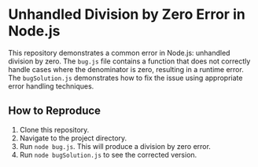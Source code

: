 # Unhandled Division by Zero Error in Node.js

This repository demonstrates a common error in Node.js: unhandled division by zero.  The `bug.js` file contains a function that does not correctly handle cases where the denominator is zero, resulting in a runtime error. The `bugSolution.js` demonstrates how to fix the issue using appropriate error handling techniques.

## How to Reproduce

1. Clone this repository.
2. Navigate to the project directory.
3. Run `node bug.js`. This will produce a division by zero error.
4. Run `node bugSolution.js` to see the corrected version.